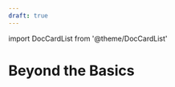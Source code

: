 ```yaml
---
draft: true
---
```


import DocCardList from '@theme/DocCardList'

# Beyond the Basics
<!--
TODO:
This section will contain small guides that aim at helping the user transition from the Getting Started topis into the Intermediate guides.
The language should hint at the contents of the `Getting Started: Basics` section, but at the same time help the user transition into more intermediate/advanced topics.
-->

<DocCardList />
